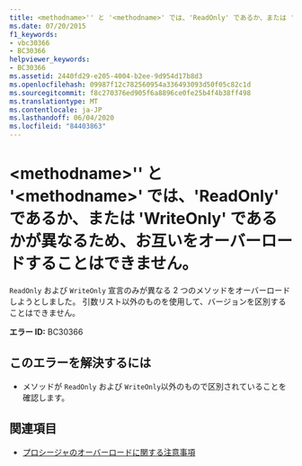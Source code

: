```yaml
---
title: <methodname>'' と '<methodname>' では、'ReadOnly' であるか、または 'WriteOnly' であるかが異なるため、お互いをオーバーロードすることはできません。
ms.date: 07/20/2015
f1_keywords:
- vbc30366
- BC30366
helpviewer_keywords:
- BC30366
ms.assetid: 2440fd29-e205-4004-b2ee-9d954d17b8d3
ms.openlocfilehash: 09987f12c782560954a336493093d50f05c82c1d
ms.sourcegitcommit: f8c270376ed905f6a8896ce0fe25b4f4b38ff498
ms.translationtype: MT
ms.contentlocale: ja-JP
ms.lasthandoff: 06/04/2020
ms.locfileid: "84403863"
---
```

# <a name="methodname-and-methodname-cannot-overload-each-because-they-differ-by-readonly-or-writeonly"></a>\<methodname>'' と '\<methodname>' では、'ReadOnly' であるか、または 'WriteOnly' であるかが異なるため、お互いをオーバーロードすることはできません。
`ReadOnly` および `WriteOnly` 宣言のみが異なる 2 つのメソッドをオーバーロードしようとしました。 引数リスト以外のものを使用して、バージョンを区別することはできません。  
  
 **エラー ID:** BC30366  
  
## <a name="to-correct-this-error"></a>このエラーを解決するには  
  
- メソッドが `ReadOnly` および `WriteOnly`以外のもので区別されていることを確認します。  
  
## <a name="see-also"></a>関連項目

- [プロシージャのオーバーロードに関する注意事項](../programming-guide/language-features/procedures/considerations-in-overloading-procedures.md)
